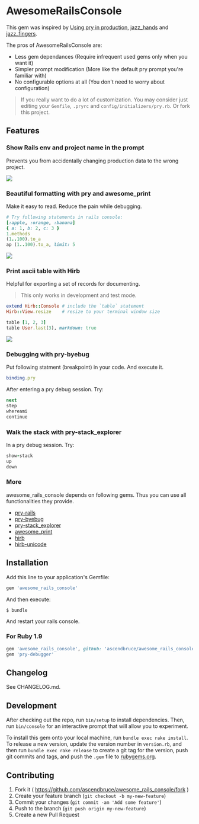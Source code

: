 # AwesomeRailsConsole

This gem was inspired by [Using pry in production](https://bugsnag.com/blog/production-pry), [jazz_hands](https://github.com/nixme/jazz_hands) and [jazz_fingers](https://github.com/plribeiro3000/jazz_fingers).

The pros of AwesomeRailsConsole are:

* Less gem dependances (Require infrequent used gems only when you want it)
* Simpler prompt modification (More like the default pry prompt you're familiar with)
* No configurable options at all (You don't need to worry about configuration)

> If you really want to do a lot of customization. You may consider just editing your `Gemfile`, `.pryrc` and `config/initializers/pry.rb`. Or fork this project.

## Features

### Show Rails env and project name in the prompt

Prevents you from accidentally changing production data to the wrong project.

![](http://i.imgur.com/fVDu0Oj.png)

### Beautiful formatting with pry and awesome_print

Make it easy to read. Reduce the pain while debugging.

```ruby
# Try following statements in rails console:
[:apple, :orange, :banana]
{ a: 1, b: 2, c: 3 }
1.methods
(1..100).to_a
ap (1..100).to_a, limit: 5
```

![](http://i.imgur.com/I5zE8Jp.png)

### Print ascii table with Hirb

Helpful for exporting a set of records for documenting.

> This only works in development and test mode.

```ruby
extend Hirb::Console # include the `table` statement
Hirb::View.resize    # resize to your terminal window size

table [1, 2, 3]
table User.last(3), markdown: true
```

![](http://i.imgur.com/KRqvaBA.png)

### Debugging with pry-byebug

Put following statment (breakpoint) in your code. And execute it.

```ruby
binding.pry
```

After entering a pry debug session. Try:

```ruby
next
step
whereami
continue
```

### Walk the stack with pry-stack_explorer

In a pry debug session. Try:

```ruby
show-stack
up
down
```

### More

awesome_rails_console depends on following gems. Thus you can use all functionalities they provide.

* [pry-rails](https://github.com/rweng/pry-rails)
* [pry-byebug](https://github.com/deivid-rodriguez/pry-byebug)
* [pry-stack_explorer](https://github.com/pry/pry-stack_explorer)
* [awesome_print](https://github.com/michaeldv/awesome_print)
* [hirb](https://github.com/cldwalker/hirb)
* [hirb-unicode](https://github.com/miaout17/hirb-unicode)

## Installation

Add this line to your application's Gemfile:

```ruby
gem 'awesome_rails_console'
```

And then execute:

    $ bundle

And restart your rails console.

### For Ruby 1.9

```ruby
gem 'awesome_rails_console', github: 'ascendbruce/awesome_rails_console', branch: 'bring-your-own-debugger'
gem 'pry-debugger'
```

## Changelog

See CHANGELOG.md.

## Development

After checking out the repo, run `bin/setup` to install dependencies. Then, run `bin/console` for an interactive prompt that will allow you to experiment.

To install this gem onto your local machine, run `bundle exec rake install`. To release a new version, update the version number in `version.rb`, and then run `bundle exec rake release` to create a git tag for the version, push git commits and tags, and push the `.gem` file to [rubygems.org](https://rubygems.org).

## Contributing

1. Fork it ( https://github.com/ascendbruce/awesome_rails_console/fork )
2. Create your feature branch (`git checkout -b my-new-feature`)
3. Commit your changes (`git commit -am 'Add some feature'`)
4. Push to the branch (`git push origin my-new-feature`)
5. Create a new Pull Request
